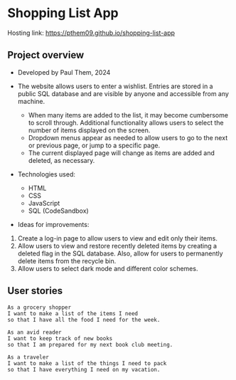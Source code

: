 # Shopping List App

Hosting link: https://pthem09.github.io/shopping-list-app

## Project overview

- Developed by Paul Them, 2024

- The website allows users to enter a wishlist. Entries are stored in a public SQL database and are visible by anyone and accessible from any machine.

  - When many items are added to the list, it may become cumbersome to scroll through. Additional functionality allows users to select the number of items displayed on the screen.
  - Dropdown menus appear as needed to allow users to go to the next or previous page, or jump to a specific page.
  - The current displayed page will change as items are added and deleted, as necessary.

- Technologies used:

    - HTML
    - CSS
    - JavaScript
    - SQL (CodeSandbox)
- Ideas for improvements:
 1. Create a log-in page to allow users to view and edit only their items.
 2. Allow users to view and restore recently deleted items by creating a deleted flag in the SQL database. Also, allow for users to permanently delete items from the recycle bin.
 3. Allow users to select dark mode and different color schemes.

## User stories

```
As a grocery shopper
I want to make a list of the items I need
so that I have all the food I need for the week.

As an avid reader 
I want to keep track of new books
so that I am prepared for my next book club meeting.

As a traveler
I want to make a list of the things I need to pack
so that I have everything I need on my vacation.
```